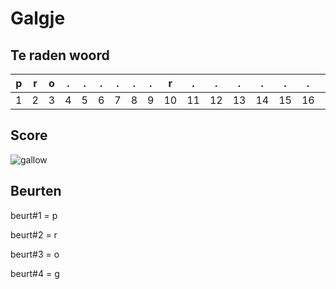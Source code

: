 # Galgje

## Te raden woord

|p|r|o|.|.|.|.|.|.|r|.|.|.|.|.|.|.|.|.|.|.|.|.|
|-|-|-|-|-|-|-|-|-|-|-|-|-|-|-|-|-|-|-|-|-|-|-|
|1|2|3|4|5|6|7|8|9|10|11|12|13|14|15|16|17|18|19|20|21|22|23|

## Score
![gallow](./images/1.png)

## Beurten

beurt#1 = p

beurt#2 = r

beurt#3 = o

beurt#4 = g